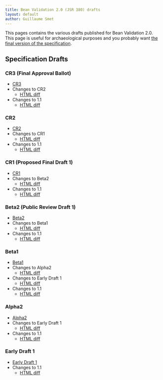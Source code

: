 ```yaml
---
title: Bean Validation 2.0 (JSR 380) drafts
layout: default
author: Guillaume Smet
---
```


<div class="ui message">
This pages contains the various drafts published for Bean Validation 2.0.
This page is useful for archaeological purposes and you probably want
<a href="/2.0-jsr380/">the final version of the specification</a>.
</div>

## Specification Drafts

### CR3 (Final Approval Ballot)

* [CR3](/2.0-jsr380/spec/2.0.0.cr3/)
* Changes to CR2
  - [HTML diff](/2.0-jsr380/spec/2.0.0.cr3/diff/diff-to-2.0-cr2/)
* Changes to 1.1
  - [HTML diff](/2.0-jsr380/spec/2.0.0.cr3/diff/diff-to-1.1/)

### CR2

* [CR2](/2.0-jsr380/spec/2.0.0.cr2/)
* Changes to CR1
  - [HTML diff](/2.0-jsr380/spec/2.0.0.cr2/diff/diff-to-2.0-cr1/)
* Changes to 1.1
  - [HTML diff](/2.0-jsr380/spec/2.0.0.cr2/diff/diff-to-1.1/)

### CR1 (Proposed Final Draft 1)

* [CR1](/2.0-jsr380/spec/2.0.0.cr1/)
* Changes to Beta2
  - [HTML diff](/2.0-jsr380/spec/2.0.0.cr1/diff/diff-to-2.0-beta2/)
* Changes to 1.1
  - [HTML diff](/2.0-jsr380/spec/2.0.0.cr1/diff/diff-to-1.1/)


### Beta2 (Public Review Draft 1)

* [Beta2](/2.0-jsr380/spec/2.0.0.beta2/)
* Changes to Beta1
  - [HTML diff](/2.0-jsr380/spec/2.0.0.beta2/diff/diff-to-2.0-beta1/)
* Changes to 1.1
  - [HTML diff](/2.0-jsr380/spec/2.0.0.beta2/diff/diff-to-1.1/)

### Beta1

* [Beta1](/2.0-jsr380/spec/2.0.0.beta1/)
* Changes to Alpha2
  - [HTML diff](/2.0-jsr380/spec/2.0.0.beta1/diff/diff-to-2.0-alpha2/)
* Changes to Early Draft 1
  - [HTML diff](/2.0-jsr380/spec/2.0.0.beta1/diff/diff-to-2.0-ed1/)
* Changes to 1.1
  - [HTML diff](/2.0-jsr380/spec/2.0.0.beta1/diff/diff-to-1.1/)

### Alpha2

* [Alpha2](/2.0-jsr380/spec/2.0.0.alpha2/)
* Changes to Early Draft 1
  - [HTML diff](/2.0-jsr380/spec/2.0.0.alpha2/diff/diff-to-2.0-ed1/)
* Changes to 1.1
  - [HTML diff](/2.0-jsr380/spec/2.0.0.alpha2/diff/diff-to-1.1/)

### Early Draft 1

* [Early Draft 1](/2.0-jsr380/spec/2.0.0.alpha1/)
* Changes to 1.1
  - [HTML diff](/2.0-jsr380/spec/2.0.0.alpha1/diff/)


